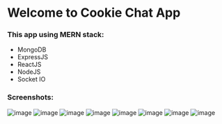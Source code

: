 # Welcome to Cookie Chat App
### This app using MERN stack:
* MongoDB
* ExpressJS
* ReactJS
* NodeJS
* Socket IO
### Screenshots:
![image](https://github.com/huucuong-un/mern-chat-app/assets/80157349/e9a0efba-127d-4bed-9022-7bf4036f9e36)
![image](https://github.com/huucuong-un/mern-chat-app/assets/80157349/f7f10601-629c-431a-a32c-c971614079fc)
![image](https://github.com/huucuong-un/mern-chat-app/assets/80157349/f2acd292-d797-4e6f-b058-62e6e68a8ecb)
![image](https://github.com/huucuong-un/mern-chat-app/assets/80157349/32b87157-5f2e-461a-b411-66b4e7f40fdf)
![image](https://github.com/huucuong-un/mern-chat-app/assets/80157349/40cddbd6-424c-4ce9-bd55-218612821357)
![image](https://github.com/huucuong-un/mern-chat-app/assets/80157349/9594dadc-f2cc-4330-93c4-11a559b1a961)
![image](https://github.com/huucuong-un/mern-chat-app/assets/80157349/f0d092ea-7924-4049-838f-d4aa97cea2fc)
![image](https://github.com/huucuong-un/mern-chat-app/assets/80157349/f27e268c-7d98-4eea-ae1b-1bfb3ab564e0)






  
